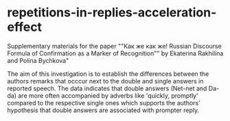 # repetitions-in-replies-acceleration-effect

Supplementary materials for the paper ""Как же как же! Russian Discourse Formula of Confirmation as a Marker of Recognition"" 
by Ekaterina Rakhilina and Polina Bychkova"

The aim of this investigation is to establish the differences between the authors remarks that occcur next to the double and single answers in reported speech. The data indicates that double answers (Net-net and Da-da) are more often accompanied by adverbs like 'quickly, promptly' compared to the respective single ones which supports the authors' hypothesis that double answers are associated with prompter reply.
